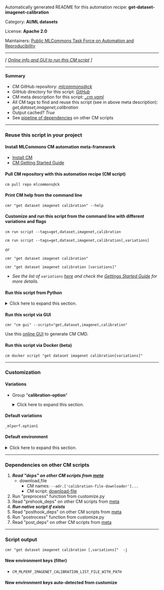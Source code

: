 Automatically generated README for this automation recipe: **get-dataset-imagenet-calibration**

Category: **AI/ML datasets**

License: **Apache 2.0**

Maintainers: [Public MLCommons Task Force on Automation and Reproducibility](https://github.com/mlcommons/ck/blob/master/docs/taskforce.md)

---
*[ [Online info and GUI to run this CM script](https://access.cknowledge.org/playground/?action=scripts&name=get-dataset-imagenet-calibration,30361fad3dff49ff) ]*

---
#### Summary

* CM GitHub repository: *[mlcommons@ck](https://github.com/mlcommons/ck/tree/dev/cm-mlops)*
* GitHub directory for this script: *[GitHub](https://github.com/mlcommons/ck/tree/dev/cm-mlops/script/get-dataset-imagenet-calibration)*
* CM meta description for this script: *[_cm.yaml](_cm.yaml)*
* All CM tags to find and reuse this script (see in above meta description): *get,dataset,imagenet,calibration*
* Output cached? *True*
* See [pipeline of dependencies](#dependencies-on-other-cm-scripts) on other CM scripts


---
### Reuse this script in your project

#### Install MLCommons CM automation meta-framework

* [Install CM](https://access.cknowledge.org/playground/?action=install)
* [CM Getting Started Guide](https://github.com/mlcommons/ck/blob/master/docs/getting-started.md)

#### Pull CM repository with this automation recipe (CM script)

```cm pull repo mlcommons@ck```

#### Print CM help from the command line

````cmr "get dataset imagenet calibration" --help````

#### Customize and run this script from the command line with different variations and flags

`cm run script --tags=get,dataset,imagenet,calibration`

`cm run script --tags=get,dataset,imagenet,calibration[,variations] `

*or*

`cmr "get dataset imagenet calibration"`

`cmr "get dataset imagenet calibration [variations]" `


* *See the list of `variations` [here](#variations) and check the [Gettings Started Guide](https://github.com/mlcommons/ck/blob/dev/docs/getting-started.md) for more details.*

#### Run this script from Python

<details>
<summary>Click here to expand this section.</summary>

```python

import cmind

r = cmind.access({'action':'run'
                  'automation':'script',
                  'tags':'get,dataset,imagenet,calibration'
                  'out':'con',
                  ...
                  (other input keys for this script)
                  ...
                 })

if r['return']>0:
    print (r['error'])

```

</details>


#### Run this script via GUI

```cmr "cm gui" --script="get,dataset,imagenet,calibration"```

Use this [online GUI](https://cKnowledge.org/cm-gui/?tags=get,dataset,imagenet,calibration) to generate CM CMD.

#### Run this script via Docker (beta)

`cm docker script "get dataset imagenet calibration[variations]" `

___
### Customization


#### Variations

  * Group "**calibration-option**"
    <details>
    <summary>Click here to expand this section.</summary>

    * **`_mlperf.option1`** (default)
      - Environment variables:
        - *CM_MLPERF_IMAGENET_CALIBRATION_OPTION*: `one`
        - *CM_DOWNLOAD_CHECKSUM*: `f09719174af3553119e2c621157773a6`
      - Workflow:
    * `_mlperf.option2`
      - Environment variables:
        - *CM_MLPERF_IMAGENET_CALIBRATION_OPTION*: `two`
        - *CM_DOWNLOAD_CHECKSUM*: `e44582af00e3b4fc3fac30efd6bdd05f`
      - Workflow:

    </details>


#### Default variations

`_mlperf.option1`
#### Default environment

<details>
<summary>Click here to expand this section.</summary>

These keys can be updated via `--env.KEY=VALUE` or `env` dictionary in `@input.json` or using script flags.


</details>

___
### Dependencies on other CM scripts


  1. ***Read "deps" on other CM scripts from [meta](https://github.com/mlcommons/ck/tree/dev/cm-mlops/script/get-dataset-imagenet-calibration/_cm.yaml)***
     * download,file
       * CM names: `--adr.['calibration-file-downloader']...`
       - CM script: [download-file](https://github.com/mlcommons/ck/tree/master/cm-mlops/script/download-file)
  1. Run "preprocess" function from customize.py
  1. Read "prehook_deps" on other CM scripts from [meta](https://github.com/mlcommons/ck/tree/dev/cm-mlops/script/get-dataset-imagenet-calibration/_cm.yaml)
  1. ***Run native script if exists***
  1. Read "posthook_deps" on other CM scripts from [meta](https://github.com/mlcommons/ck/tree/dev/cm-mlops/script/get-dataset-imagenet-calibration/_cm.yaml)
  1. Run "postrocess" function from customize.py
  1. Read "post_deps" on other CM scripts from [meta](https://github.com/mlcommons/ck/tree/dev/cm-mlops/script/get-dataset-imagenet-calibration/_cm.yaml)

___
### Script output
`cmr "get dataset imagenet calibration [,variations]"  -j`
#### New environment keys (filter)

* `CM_MLPERF_IMAGENET_CALIBRATION_LIST_FILE_WITH_PATH`
#### New environment keys auto-detected from customize

